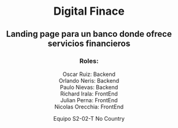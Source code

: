 <h1 align="center">Digital Finace</h1>

<h2 align="center"> Landing page para un banco donde ofrece servicios financieros</h2>

<h3 align="center">Roles:</h3>
<p align="center">
  Oscar Ruiz: Backend
  <br>
  Orlando Neris: Backend
  <br>
   Paulo Nievas: Backend
  <br>
  Richard Irala: FrontEnd
  <br>
  Julian Perna: FrontEnd
  <br>
  Nicolas Orecchia: FrontEnd
</p>
<p align="center"> Equipo S2-02-T No Country </p>

